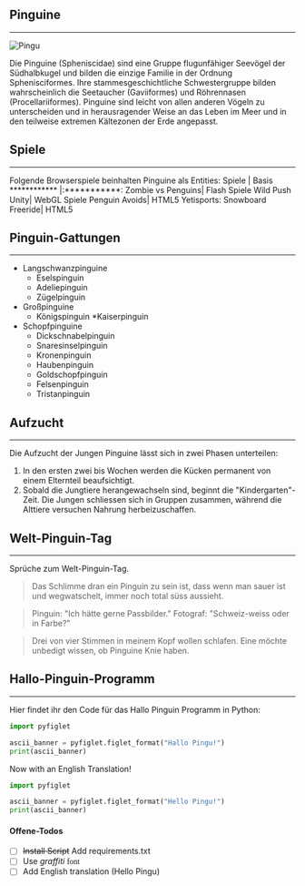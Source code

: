 <article class=*markdown-body*>

# Pinguine
___

![Pingu](https://user-content.gitlab-static.net/82e30871822df67c271577ef1a5eb7cb5563d481/68747470733a2f2f75706c6f61642e77696b696d656469612e6f72672f77696b6970656469612f636f6d6d6f6e732f7468756d622f612f61312f46616c6b6c616e645f49736c616e64735f50656e6775696e735f33362e6a70672f33303070782d46616c6b6c616e645f49736c616e64735f50656e6775696e735f33362e6a7067)

Die Pinguine (Spheniscidae) sind eine Gruppe flugunfähiger Seevögel der Südhalbkugel und bilden die einzige Familie in der Ordnung Sphenisciformes. Ihre stammesgeschichtliche Schwestergruppe bilden wahrscheinlich die Seetaucher (Gaviiformes) und Röhrennasen (Procellariiformes). Pinguine sind leicht von allen anderen Vögeln zu unterscheiden und in herausragender Weise an das Leben im Meer und in den teilweise extremen Kältezonen der Erde angepasst.


## Spiele
___
Folgende Browserspiele beinhalten Pinguine als Entities:
Spiele  | Basis  
************ |:***********:
Zombie vs Penguins|	Flash Spiele
Wild Push	Unity| WebGL Spiele
Penguin Avoids|	HTML5
Yetisports: Snowboard Freeride|	HTML5

## Pinguin-Gattungen
___
* Langschwanzpinguine
  * Eselspinguin
  * Adeliepinguin
  * Zügelpinguin
* Großpinguine
  * Königspinguin
  *Kaiserpinguin
* Schopfpinguine
  * Dickschnabelpinguin
  * Snaresinselpinguin
  * Kronenpinguin
  * Haubenpinguin
  * Goldschopfpinguin
  * Felsenpinguin
  * Tristanpinguin

## Aufzucht
___
Die Aufzucht der Jungen Pinguine lässt sich in zwei Phasen unterteilen:

1. In den ersten zwei bis Wochen werden die Kücken permanent von einem Elternteil beaufsichtigt.
1. Sobald die Jungtiere herangewachseln sind, beginnt die "Kindergarten"-Zeit. Die Jungen schliessen sich in Gruppen zusammen, während die Alttiere versuchen Nahrung herbeizuschaffen.

## Welt-Pinguin-Tag
___
Sprüche zum Welt-Pinguin-Tag.

>Das Schlimme dran ein Pinguin zu sein ist, dass wenn man sauer ist und wegwatschelt, immer noch total süss aussieht.

>Pinguin: "Ich hätte gerne Passbilder." Fotograf: "Schweiz-weiss oder in Farbe?"

>Drei von vier Stimmen in meinem Kopf wollen schlafen. Eine möchte unbedigt wissen, ob Pinguine Knie haben.

## Hallo-Pinguin-Programm
___
Hier findet ihr den Code für das Hallo Pinguin Programm in Python:

```Python
import pyfiglet

ascii_banner = pyfiglet.figlet_format("Hallo Pingu!")
print(ascii_banner)
```
Now with an English Translation!
```Python
import pyfiglet

ascii_banner = pyfiglet.figlet_format("Hello Pingu!")
print(ascii_banner)
```
#### Offene-Todos

- [ ] ~~Install Script~~ Add requirements.txt
- [ ] Use _graffiti_ <span style="font-family:graffiti"> font
- [ ] Add English translation (Hello Pingu)
